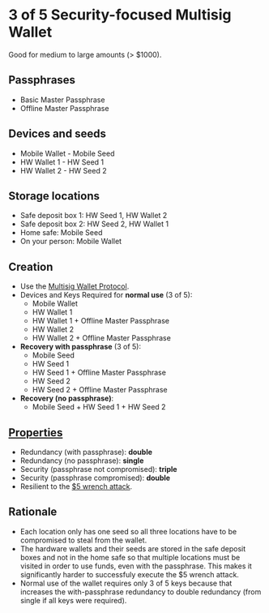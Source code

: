 # 3 of 5 Security-focused Multisig Wallet

Good for medium to large amounts (> $1000).

## Passphrases

* Basic Master Passphrase
* Offline Master Passphrase

## Devices and seeds

* Mobile Wallet - Mobile Seed
* HW Wallet 1 - HW Seed 1
* HW Wallet 2 - HW Seed 2

## Storage locations

* Safe deposit box 1: HW Seed 1, HW Wallet 2
* Safe deposit box 2: HW Seed 2, HW Wallet 1
* Home safe: Mobile Seed
* On your person: Mobile Wallet

## Creation

* Use the [Multisig Wallet Protocol](walletProtocols/Multisig-Wallet-Protocol.md).
* Devices and Keys Required for **normal use** (3 of 5):
  * Mobile Wallet
  * HW Wallet 1
  * HW Wallet 1 + Offline Master Passphrase
  * HW Wallet 2
  * HW Wallet 2 + Offline Master Passphrase
* **Recovery with passphrase** (3 of 5):
  * Mobile Seed
  * HW Seed 1
  * HW Seed 1 + Offline Master Passphrase
  * HW Seed 2
  * HW Seed 2 + Offline Master Passphrase
* **Recovery (no passphrase)**:
  * Mobile Seed + HW Seed 1 + HW Seed 2

## [Properties](../misc/propertiesKey.md)

* Redundancy (with passphrase): **double**
* Redundancy (no passphrase): **single**
* Security (passphrase not compromised): **triple**
* Security (passphrase compromised): **double**
* Resilient to the [$5 wrench attack](https://xkcd.com/538/).

## Rationale

* Each location only has one seed so all three locations have to be compromised to steal from the wallet.
* The hardware wallets and their seeds are stored in the safe deposit boxes and not in the home safe so that multiple locations must be visited in order to use funds, even with the passphrase. This makes it significantly harder to successfuly execute the $5 wrench attack.
* Normal use of the wallet requires only 3 of 5 keys because that increases the with-passphrase redundancy to double redundancy (from single if all keys were required).


